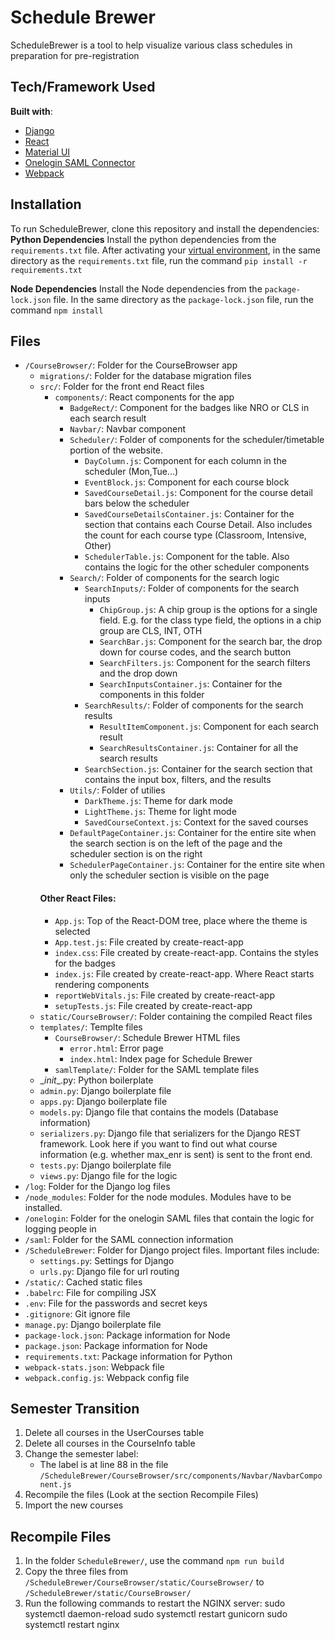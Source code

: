 # Schedule Brewer
ScheduleBrewer is a tool to help visualize various class schedules in preparation for pre-registration

## Tech/Framework Used

**Built with**:
- [Django](https://www.djangoproject.com)
- [React](https://reactjs.org)
- [Material UI](https://material-ui.com)
- [Onelogin SAML Connector](https://github.com/onelogin/python3-saml)
- [Webpack](https://webpack.js.org)

## Installation
To run ScheduleBrewer, clone this repository and install the dependencies: 
**Python Dependencies**
Install the python dependencies from the `requirements.txt` file. After activating your [virtual environment](https://packaging.python.org/guides/installing-using-pip-and-virtual-environments/), in the same directory as the `requirements.txt` file, run the command `pip install -r requirements.txt`

**Node Dependencies**
Install the Node dependencies from the `package-lock.json` file. In the same directory as the `package-lock.json` file, run the command `npm install`

## Files
* `/CourseBrowser/`: Folder for the CourseBrowser app
    * `migrations/`: Folder for the database migration files
    * `src/`: Folder for the front end React files
        * `components/`: React components for the app
            * `BadgeRect/`: Component for the badges like NRO or CLS in each search result
            * `Navbar/`: Navbar component
            * `Scheduler/`: Folder of components for the scheduler/timetable portion of the website. 
                * `DayColumn.js`: Component for each column in the scheduler (Mon,Tue...)
                * `EventBlock.js`: Component for each course block
                * `SavedCourseDetail.js`: Component for the course detail bars below the scheduler
                * `SavedCourseDetailsContainer.js`: Container for the section that contains each Course Detail. Also includes the count for each course type (Classroom, Intensive, Other)
                * `SchedulerTable.js`: Component for the table. Also contains the logic for the other scheduler components
            * `Search/`: Folder of components for the search logic
                * `SearchInputs/`: Folder of components for the search inputs
                    * `ChipGroup.js`: A chip group is the options for a single field. E.g. for the class type field, the options in a chip group are CLS, INT, OTH
                    * `SearchBar.js`: Component for the search bar, the drop down for course codes, and the search button
                    * `SearchFilters.js`: Component for the search filters and the drop down
                    * `SearchInputsContainer.js`: Container for the components in this folder
                * `SearchResults/`: Folder of components for the search results
                    * `ResultItemComponent.js`: Component for each search result
                    * `SearchResultsContainer.js`:  Container for all the search results
                * `SearchSection.js`: Container for the search section that contains the input box, filters, and the results
            * `Utils/`: Folder of utilies
                * `DarkTheme.js`: Theme for dark mode
                * `LightTheme.js`: Theme for light mode
                * `SavedCourseContext.js`: Context for the saved courses
            * `DefaultPageContainer.js`: Container for the entire site when the search section is on the left of the page and the scheduler section is on the right
            * `SchedulerPageContainer.js`: Container for the entire site when only the scheduler section is visible on the page
        #### Other React Files: 
        * `App.js`: Top of the React-DOM tree, place where the theme is selected
        * `App.test.js`: File created by create-react-app
        * `index.css`: File created by create-react-app. Contains the styles for the badges
        * `index.js`: File created by create-react-app. Where React starts rendering components
        * `reportWebVitals.js`: File created by create-react-app
        * `setupTests.js`: File created by create-react-app
    * `static/CourseBrowser/`: Folder containing the compiled React files
    * `templates/`: Templte files
        * `CourseBrowser/`: Schedule Brewer HTML files
            * `error.html`: Error page
            * `index.html`: Index page for Schedule Brewer
        * `samlTemplate/`: Folder for the SAML template files
    * \__init__.py: Python boilerplate
    * `admin.py`: Django boilerplate file
    * `apps.py`: Django boilerplate file
    * `models.py`: Django file that contains the models (Database information)
    * `serializers.py`: Django file that serializers for the Django REST framework. Look here if you want to find out what course information (e.g. whether max_enr is sent) is sent to the front end. 
    * `tests.py`: Django boilerplate file
    * `views.py`: Django file for the logic
* `/log`: Folder for the Django log files
* `/node_modules`: Folder for the node modules. Modules have to be installed. 
* `/onelogin`: Folder for the onelogin SAML files that contain the logic for logging people in
* `/saml`: Folder for the SAML connection information
* `/ScheduleBrewer`: Folder for Django project files. Important files include: 
    * `settings.py`: Settings for Django
    * `urls.py`: Django file for url routing
* `/static/`: Cached static files
* `.babelrc`: File for compiling JSX
* `.env`: File for the passwords and secret keys
* `.gitignore`: Git ignore file
* `manage.py`: Django boilerplate file
* `package-lock.json`: Package information for Node
* `package.json`: Package information for Node
* `requirements.txt`: Package information for Python
* `webpack-stats.json`: Webpack file
* `webpack.config.js`: Webpack config file

## Semester Transition
1. Delete all courses in the UserCourses table
2. Delete all courses in the CourseInfo table
3. Change the semester label: 
    * The label is at line 88 in the file `/ScheduleBrewer/CourseBrowser/src/components/Navbar/NavbarComponent.js`
4. Recompile the files (Look at the section Recompile Files)
5. Import the new courses

## Recompile Files
1. In the folder `ScheduleBrewer/`, use the command `npm run build`
2. Copy the three files from `/ScheduleBrewer/CourseBrowser/static/CourseBrowser/` to `/ScheduleBrewer/static/CourseBrowser/`
3. Run the following commands to restart the NGINX server: 
    sudo systemctl daemon-reload
    sudo systemctl restart gunicorn
    sudo systemctl restart nginx

